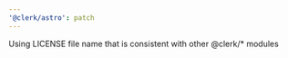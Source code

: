 ```yaml
---
'@clerk/astro': patch
---
```


Using LICENSE file name that is consistent with other @clerk/\* modules
